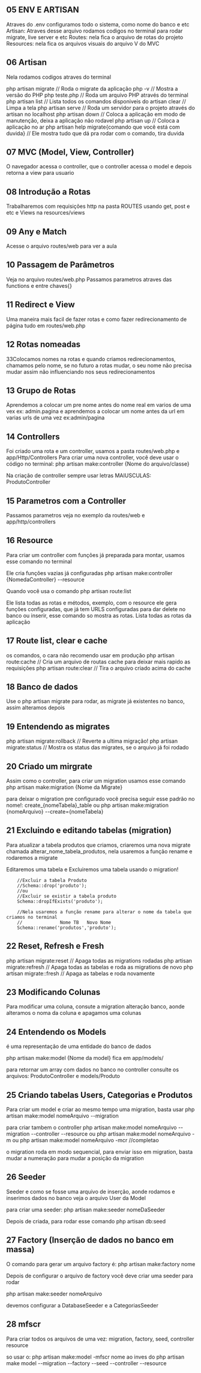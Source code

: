 ## 05 ENV E ARTISAN
Atraves do .env configuramos todo o sistema, como nome do banco e etc
Artisan: Atraves desse arquivo rodamos codigos no terminal para rodar migrate, live server e etc
Routes: nela fica o arquivo de rotas do projeto
Resources: nela fica os arquivos visuais do arquivo V do MVC

## 06 Artisan
Nela rodamos codigos atraves do terminal

php artisan migrate // Roda o migrate da aplicação
php -v              // Mostra a versão do PHP
php teste.php       // Roda um arquivo PHP através do terminal
php artisan list    // Lista todos os comandos disponiveis do artisan
clear               // Limpa a tela
php artisan serve   // Roda um servidor para o projeto através do artisan no localhost
php artisan down    // Coloca a aplicação em modo de manutenção, deixa a aplicação não rodavel
php artisan up      // Coloca a aplicação no ar
php artisan help migrate{comando que você está com duvida} // Ele mostra tudo que dá pra rodar com o comando, tira duvida

## 07 MVC (Model, View, Controller)
O navegador acessa o controller, que o controller acessa o model e depois retorna a view para usuario

## 08 Introdução a Rotas
Trabalharemos com requisições http na pasta ROUTES 
usando get, post e etc
e Views na resources/views

## 09 Any e Match
Acesse o arquivo routes/web para ver a aula

## 10 Passagem de Parâmetros
Veja no arquivo routes/web.php
Passamos parametros atraves das functions e entre chaves{}

## 11 Redirect e View
Uma maneira mais facil de fazer rotas e como fazer redirecionamento de página
tudo em routes/web.php

## 12 Rotas nomeadas
33Colocamos nomes na rotas e quando criamos redirecionamentos, chamamos pelo nome,
se no futuro a rotas mudar, o seu nome não precisa mudar assim não
influenciando nos seus redirecionamentos

## 13 Grupo de Rotas
Aprendemos a colocar um pre nome antes do nome real em varios de uma vex ex: admin.pagina
e aprendemos a colocar um nome antes da url em varias urls de uma vez ex:admin/pagina

## 14 Controllers
Foi criado uma rota e um controller, usamos a pasta routes/web.php e app/Http/Controllers
Para criar uma nova controller, você deve usar o código no terminal:
php artisan make:controller {Nome do arquivo/classe}

Na criação de controller sempre usar letras MAIUSCULAS: ProdutoController

## 15 Parametros com a Controller
Passamos parametros veja no exemplo da routes/web e app/http/controllers


## 16 Resource
Para criar um controller com funções já preparada para montar, usamos esse comando no terminal

Ele cria funções vazias já configuradas 
php artisan make:controller {NomedaController} --resource

Quando você usa o comando
php artisan route:list

Ele lista todas as rotas e métodos, exemplo, com o resource ele gera funções configuradas,
que já tem URLS configuradas para dar delete no banco ou inserir, esse comando so mostra
as rotas. Lista todas as rotas da aplicação

## 17 Route list, clear e cache
os comandos, o cara não recomendo usar em produção
php artisan route:cache     // Cria um arquivo de routas cache para deixar mais rapido as requisições
php artisan route:clear     // Tira o arquivo criado acima do cache

## 18 Banco de dados
Use o 
php artisan migrate
para rodar, as migrate já existentes no banco, assim alteramos depois

## 19 Entendendo as migrates

php artisan migrate:rollback // Reverte a ultima migração!
php artisan migrate:status   // Mostra os status das migrates, se o arquivo já foi rodado

## 20 Criado um mirgrate

Assim como o controller, para criar um migration usamos esse comando
php artisan make:migration {Nome da Migrate}

para deixar o migration pre configurado você precisa seguir esse padrão no nome!:
create_{nomeTabela}_table
ou 
php artisan make:migration {nomeArquivo} --create={nomeTabela}

## 21 Excluindo e editando tabelas (migration)
Para atualizar a tabela produtos que criamos, criaremos uma nova migrate
chamada alterar_nome_tabela_produtos, nela usaremos a função rename e rodaremos
a migrate

Editaremos uma tabela e Excluiremos uma tabela
usando o migration!

        //Excluir a tabela Produto
        //Schema::drop('produto');
        //ou
        //Excluir se existir a tabela produto
        Schema::dropIfExists('produto');

        //Nela usaremos a função rename para alterar o nome da tabela que criamos no terminal
        //              Nome TB   Novo Nome
        Schema::rename('produtos','produto');

## 22 Reset, Refresh e Fresh

php artisan migrate:reset     // Apaga todas as migrations rodadas
php artisan migrate:refresh   // Apaga todas as tabelas e roda as migrations de novo
php artisan migrate::fresh     // Apaga as tabelas e roda novamente

## 23 Modificando Colunas
Para modificar uma coluna, consute a migration alteração banco, aonde alteramos
o noma da coluna e apagamos uma colunas

## 24 Entendendo os Models
é uma representação de uma entidade do banco de dados

php artisan make:model {Nome da model}
fica em app/models/

para retornar um array com dados no banco no controller
consulte os arquivos: ProdutoController e models/Produto

## 25 Criando tabelas Users, Categorias e Produtos
Para criar um model e criar ao mesmo tempo uma migration, basta usar
php artisan make:model nomeArquivo --migration

para criar tambem o controller
php artisan make:model nomeArquivo --migration --controller --resource
ou 
php artisan make:model nomeArquivo -m
ou
php artisan make:model nomeArquivo -mcr //completao

o migration roda em modo sequencial, para enviar isso em migration, basta mudar a numeração para
mudar a posição da migration

## 26 Seeder
Seeder e como se fosse uma arquivo de inserção, aonde rodamos e inserimos dados no banco
veja o arquivo User da Model

para criar uma seeder:
php artisan make:seeder nomeDaSeeder

Depois de criada, para rodar esse comando
php artisan db:seed

## 27 Factory (Inserção de dados no banco em massa)
O comando para gerar um arquivo factory é:
php artisan make:factory nome

Depois de configurar o arquivo de factory você deve criar uma seeder para
rodar

php artisan make:seeder nomeArquivo

devemos configurar a DatabaseSeeder e a CategoriasSeeder

## 28 mfscr
Para criar todos os arquivos de uma vez:
migration, factory, seed, controller resource

so usar o:
php artisan make:model -mfscr nome
ao inves do 
php artisan make model --migration --factory --seed --controller --resource